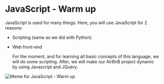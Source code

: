 # JavaScript - Warm up
JavaScript is used for many things. Here, you will use JavaScript for 2 reasons:
- Scripting (same as we did with Python)
- Web front-end

	For the moment, and for learning all basic concepts of this language, we will do some scripting.
After, we will make our AirBnB project dynamic by using Javascript and JQuery.

![Meme for JavaScript - Warm up](https://s3.amazonaws.com/intranet-projects-files/holbertonschool-higher-level_programming+/303/Javascript-535.png.jpeg)
